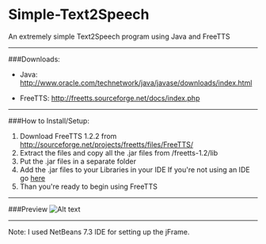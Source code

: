 Simple-Text2Speech
==================

An extremely simple Text2Speech program using Java and FreeTTS

-----

###Downloads:

- Java: http://www.oracle.com/technetwork/java/javase/downloads/index.html

- FreeTTS: http://freetts.sourceforge.net/docs/index.php

-----

###How to Install/Setup:
1. Download FreeTTS 1.2.2 from http://sourceforge.net/projects/freetts/files/FreeTTS/
2. Extract the files and copy all the .jar files from /freetts-1.2/lib
3. Put the .jar files in a separate folder
4. Add the .jar files to your Libraries in your IDE If you're not using an IDE go [here](http://stackoverflow.com/questions/5112607/how-to-include-libraries-in-java-without-using-an-ide)
5. Than you're ready to begin using FreeTTS



-----

###Preview
![Alt text](http://gyazo.com/7b0bd3bd4c81d797889830faeadda574.png)

-----

Note: I used NetBeans 7.3 IDE for setting up the jFrame.
